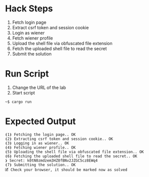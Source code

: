 # Hack Steps

1. Fetch login page
2. Extract csrf token and session cookie
3. Login as wiener
4. Fetch wiener profile
5. Upload the shell file via obfuscated file extension
6. Fetch the uploaded shell file to read the secret
7. Submit the solution 


# Run Script

1. Change the URL of the lab
2. Start script

```
~$ cargo run
```

# Expected Output

```
⦗1⦘ Fetching the login page.. OK
⦗2⦘ Extracting csrf token and session cookie.. OK
⦗3⦘ Logging in as wiener.. OK
⦗4⦘ Fetching wiener profile.. OK
⦗5⦘ Uploading the shell file via obfuscated file extension.. OK
⦗6⦘ Fetching the uploaded shell file to read the secret.. OK
❯ Secret: k0tN0zmdzem3HZ0fBNv2JZGC5cz8EWq4
⦗7⦘ Submitting the solution.. OK
🗹 Check your browser, it should be marked now as solved
```
